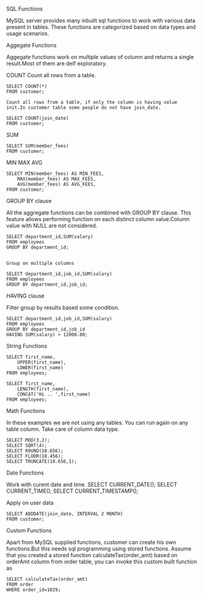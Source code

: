 SQL Functions

MySQL server provides many inbuilt sql functions to work with various data present in tables.
These functions are categorized based on data types and usage scenarios.

Aggegate Functions

Aggegate functions work on multiple values of column and returns a single result.Most of them are delf exploratory.

COUNT
	Count all rows from a table.
	
	SELECT COUNT(*)
	FROM customer;
	
	Count all rows from a table, if only the column is having value init.In customer table some people do not have join_date.
	
	SELECT COUNT(join_date)
	FROM customer;
	
SUM
	
	SELECT SUM(member_fees)
	FROM customer;
	
MIN MAX AVG

	SELECT MIN(member_fees) AS MIN_FEES,
		MAX(member_fees) AS MAX_FEES,
		AVG(member_fees) AS AVG_FEES,
	FROM customer;


GROUP BY clause

All the aggregate functions can be combined with GROUP BY clause. This feature allows performing function on each distinct column value.Column value with NULL are not considered.
	
	SELECT department_id,SUM(salary)
	FROM employees
	GROUP BY department_id;
		
		
	Group on multiple columns
		
	SELECT department_id,job_id,SUM(salary)
	FROM employees
	GROUP BY department_id,job_id;

HAVING clause

Filter group by results based some condition.
	
	SELECT department_id,job_id,SUM(salary)
	FROM employees
	GROUP BY department_id,job_id
	HAVING SUM(salary) > 12000.00;


String Functions

	SELECT first_name,
		UPPER(first_name),
		LOWER(first_name) 
	FROM employees;

	SELECT first_name,
		LENGTH(first_name),
		CONCAT('Hi .. ',first_name) 
	FROM employees;


Math Functions

In these examples we are not using any tables. You can run again on any table column. Take care of column data type.

	SELECT MOD(3,2);
	SELECT SQRT(4);
	SELECT ROUND(10.656);
	SELECT FLOOR(10.456);
	SELECT TRUNCATE(10.656,1);


Date Functions

Work with curent date and time.
	SELECT CURRENT_DATE();
	SELECT CURRENT_TIME();
	SELECT CURRENT_TIMESTAMP();

Apply on user data
	
	SELECT ADDDATE(join_date, INTERVAL 2 MONTH)
	FROM customer;	

Custom Functions

Apart from MySQL supplied functions, customer can create his own functions.But this needs sql programming using stored functions.
Assume that you created a stored function calculateTax(order_amt) based on orderAmt column from order table,
you can invoke this custom built function as
	
	SELECT calculateTax(order_amt)
	FROM order
	WHERE order_id=1029;
